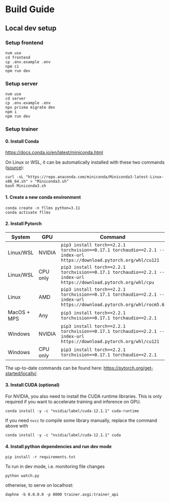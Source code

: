 # Build Guide

## Local dev setup

### Setup frontend

```
nvm use
cd frontend
cp .env.example .env
npm ci
npm run dev
```

### Setup server

```
nvm use
cd server
cp .env.example .env
npx prisma migrate dev
npm i
npm run dev
```

### Setup trainer

#### 0. Install Conda

https://docs.conda.io/en/latest/miniconda.html

On Linux or WSL, it can be automatically installed with these two commands ([source](https://educe-ubc.github.io/conda.html)):

```
curl -sL "https://repo.anaconda.com/miniconda/Miniconda3-latest-Linux-x86_64.sh" > "Miniconda3.sh"
bash Miniconda3.sh
```

#### 1. Create a new conda environment

```
conda create -n fllms python=3.11
conda activate fllms
```

#### 2. Install Pytorch

| System      | GPU      | Command                                                                                                                |
| ----------- | -------- | ---------------------------------------------------------------------------------------------------------------------- |
| Linux/WSL   | NVIDIA   | `pip3 install torch==2.2.1 torchvision==0.17.1 torchaudio==2.2.1 --index-url https://download.pytorch.org/whl/cu121`   |
| Linux/WSL   | CPU only | `pip3 install torch==2.2.1 torchvision==0.17.1 torchaudio==2.2.1 --index-url https://download.pytorch.org/whl/cpu`     |
| Linux       | AMD      | `pip3 install torch==2.2.1 torchvision==0.17.1 torchaudio==2.2.1 --index-url https://download.pytorch.org/whl/rocm5.6` |
| MacOS + MPS | Any      | `pip3 install torch==2.2.1 torchvision==0.17.1 torchaudio==2.2.1`                                                      |
| Windows     | NVIDIA   | `pip3 install torch==2.2.1 torchvision==0.17.1 torchaudio==2.2.1 --index-url https://download.pytorch.org/whl/cu121`   |
| Windows     | CPU only | `pip3 install torch==2.2.1 torchvision==0.17.1 torchaudio==2.2.1`                                                      |

The up-to-date commands can be found here: https://pytorch.org/get-started/locally/.

#### 3. Install CUDA (optional)

For NVIDIA, you also need to install the CUDA runtime libraries. This is only required if
you want to accelerate training and inference on GPU.

```
conda install -y -c "nvidia/label/cuda-12.1.1" cuda-runtime
```

If you need `nvcc` to compile some library manually, replace the command above with

```
conda install -y -c "nvidia/label/cuda-12.1.1" cuda
```

#### 4. Install python dependencies and run dev mode

```
pip install -r requirements.txt
```

To run in dev mode, i.e. monitoring file changes

```
python watch.py
```

otherwise, to serve on localhost:

```
daphne -b 0.0.0.0 -p 8000 trainer.asgi:trainer_api
```
